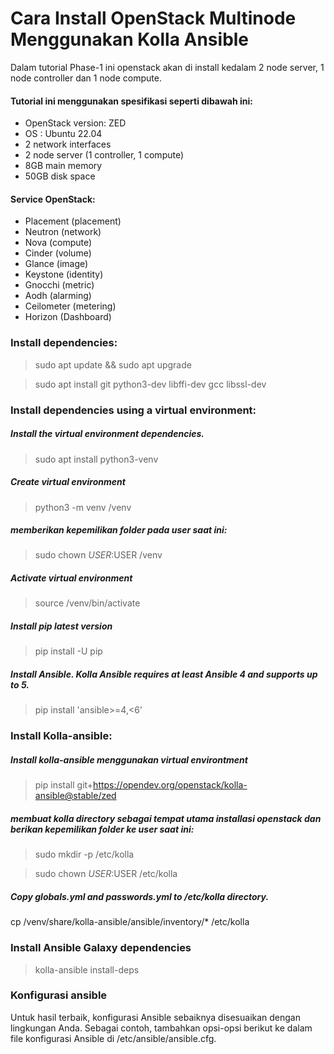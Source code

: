 # Cara Install OpenStack Multinode Menggunakan Kolla Ansible
Dalam tutorial Phase-1 ini openstack akan di install kedalam 2 node server, 1 node controller dan 1 node compute. 
#### Tutorial ini menggunakan spesifikasi seperti dibawah ini: 
- OpenStack version: ZED
- OS : Ubuntu 22.04
- 2 network interfaces
- 2 node server (1 controller, 1 compute)
- 8GB main memory
- 50GB disk space

#### Service OpenStack:
- Placement (placement)
- Neutron (network)
- Nova (compute)
- Cinder (volume)
- Glance (image)
- Keystone (identity)
- Gnocchi (metric)
- Aodh (alarming)
- Ceilometer (metering)
- Horizon (Dashboard)

### Install dependencies:
> sudo apt update && sudo apt upgrade

> sudo apt install git python3-dev libffi-dev gcc libssl-dev

### Install dependencies using a virtual environment:
##### Install the virtual environment dependencies.
> sudo apt install python3-venv
##### Create virtual environment 
> python3 -m venv /venv
##### memberikan kepemilikan folder pada user saat ini:
> sudo chown $USER:$USER /venv
##### Activate virtual environment
> source /venv/bin/activate
##### Install pip latest version
> pip install -U pip
##### Install Ansible. Kolla Ansible requires at least Ansible 4 and supports up to 5.
> pip install 'ansible>=4,<6'

### Install Kolla-ansible:
##### Install kolla-ansible menggunakan virtual environtment
> pip install git+https://opendev.org/openstack/kolla-ansible@stable/zed
##### membuat kolla directory sebagai tempat utama installasi openstack dan berikan kepemilikan folder ke user saat ini:
> sudo mkdir -p /etc/kolla

> sudo chown $USER:$USER /etc/kolla
##### Copy globals.yml and passwords.yml to /etc/kolla directory.
cp /venv/share/kolla-ansible/ansible/inventory/* /etc/kolla

### Install Ansible Galaxy dependencies 
> kolla-ansible install-deps

### Konfigurasi ansible
Untuk hasil terbaik, konfigurasi Ansible sebaiknya disesuaikan dengan lingkungan Anda. Sebagai contoh, tambahkan opsi-opsi berikut ke dalam file konfigurasi Ansible di /etc/ansible/ansible.cfg.
